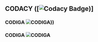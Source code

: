 ## CODACY ([![Codacy Badge](https://app.codacy.com/project/badge/Grade/6730c777ba5b4d9aa41e1721371f1820))]
### CODIGA ![CODIGA](https://api.codiga.io/project/33473/status/svg)))
### CODIGA ![CODIGA](https://api.codiga.io/project/33473/status/svg)
